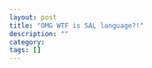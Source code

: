 ```yaml
---
layout: post
title: "OMG WTF is SAL language?!"
description: ""
category: 
tags: []
---
```


